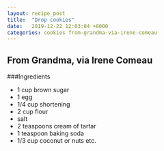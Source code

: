 ```yaml
---
layout: recipe_post
title:  "Drop cookies"
date:   2019-12-22 12:03:04 +0000
categories: cookies from-grandma-via-irene-comeau
---
```


## From Grandma, via Irene Comeau
###Ingredients
* 1 cup brown sugar
* 1 egg
* 1/4 cup shortening
* 2 cup flour
* salt
* 2 teaspoons cream of tartar
* 1 teaspoon baking soda
* 1/3 cup coconut or nuts etc.